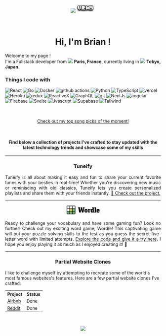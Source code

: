 <p align="center">
<!---
Original repl.it tends to be down
  <a href="https://count.getloli.com/"><img src="https://count.getloli.com/get/@:dcBrian"></a>
-->
  <a href="https://count.getloli.com/"><img src="https://count.chiya.dev/get/@:dcBrian"></a>  <img src="./images/VIEWS.png">
  <br>
  <br>
  <br>

<h1 align="center"> Hi, I'm Brian !
</h1>
<p align='center'>
<p>Welcome to my page ! <Br/>I'm a Fullstack developer from <img src="https://cdn-icons-png.flaticon.com/512/197/197560.png" width="13"/> <b>Paris, France</b>, currently living in <img src="https://cdn-icons-png.flaticon.com/512/197/197604.png" width="13"/> <b>Tokyo, Japan</b>. </p>


<h3>Things I code with</h3>
<div>
  <img alt="React" src="https://img.shields.io/badge/-React-45b8d8?style=flat-square&logo=react&logoColor=white" />
  <img alt="Go" src="https://img.shields.io/badge/-Go-8DD6F9?style=flat-square&logo=go&logoColor=white" /> 
  <img alt="Docker" src="https://img.shields.io/badge/-Docker-46a2f1?style=flat-square&logo=docker&logoColor=white" />
  <img alt="github actions" src="https://img.shields.io/badge/-Github_Actions-2088FF?style=flat-square&logo=github-actions&logoColor=white" />
  <img alt="Python" src="https://img.shields.io/badge/-Python-1a73e8?style=flat-square&logo=python&logoColor=white" />  
  <img alt="TypeScript" src="https://img.shields.io/badge/-TypeScript-007ACC?style=flat-square&logo=typescript&logoColor=white" />
  <img alt="vercel" src="https://img.shields.io/badge/-Vercel-5849BE?style=flat-square&logo=vercel&logoColor=white" />
  <img alt="Heroku" src="https://img.shields.io/badge/-Heroku-430098?style=flat-square&logo=heroku&logoColor=white" />
  <img alt="redux" src="https://img.shields.io/badge/-Redux-764ABC?style=flat-square&logo=redux&logoColor=white" />
  <img alt="ReactiveX" src="https://img.shields.io/badge/-RxJs-B7178C?style=flat-square&logo=reactivex&logoColor=white" />
  <img alt="GraphQL" src="https://img.shields.io/badge/-GraphQL-E10098?style=flat-square&logo=graphql&logoColor=white" />
  <img alt="git" src="https://img.shields.io/badge/-Git-CC6699?style=flat-square&logo=git&logoColor=white" />
  <img alt="NextJs" src="https://img.shields.io/badge/-NextJs-ea2845?style=flat-square&logo=nextdotjs&logoColor=white" />
  <img alt="angular" src="https://img.shields.io/badge/-Angular-DD0031?style=flat-square&logo=angular&logoColor=white" />
  <img alt="Firebase" src="https://img.shields.io/badge/-Firebase-EC4A3F?style=flat-square&logo=firebase&logoColor=white" />
  <img alt="Svelte" src="https://img.shields.io/badge/-Svelte-FB542B?style=flat-square&logo=svelte&logoColor=white" />
  <img alt="Jvascript" src="https://img.shields.io/badge/-Javascript-FFBF00?style=flat-square&logo=javascript&logoColor=white" />
  <img alt="Supabase" src="https://img.shields.io/badge/-Supabase-13aa52?style=flat-square&logo=supabase&logoColor=white" />
  <img alt="Tailwind" src="https://img.shields.io/badge/-Tailwind_CSS-43853d?style=flat-square&logo=tailwindcss&logoColor=white" />
</div>

  <br>
  <br>
  
<p align="center">
  <a href="https://tuneify-dcbrian.vercel.app/list?user=Brian" align="center">
    Check out my top song picks of the moment!
  </a>
</p>

  <br>
  
  <h4 align="center">
Find below a collection of projects I've crafted to stay updated with the latest technology trends and showcase some of my skills
  </h4>

---

<h3 align="center">Tuneify</h3>
  
<p align="justify"> Tuneify is all about making it easy and fun to share your current favorite tunes with your besties in real-time! Whether you're discovering new music or reminiscing with old classics, Tuneify lets you create personalized playlists and share them with your friends instantly. <a href="https://github.com/dcBrian/wordle"> 🎵 Check out the project. </a></p>

---

<p align="center">
  <a href="https://github.com/dcBrian/wordle" align="center">
    <img  src="./images/wordle.svg" width="115px"  />
  </a>
</p>

<p align="justify"> Ready to challenge your vocabulary and have some gaming fun? Look no further! Check out my exciting word game, Wordle! This captivating game will put your puzzle-solving skills to the test as you guess the secret five-letter word with limited attempts. <a href="https://github.com/dcBrian/wordle">Explore the code and give it a try here</a>. I hope you enjoy playing it as much as I enjoyed creating it! 🌟 </p>

---

<h3 align="center">Partial Website Clones</h3>

I like to challenge myself by attempting to recreate some of the world's most famous websites's features. Here are a few partial website clones I've crafted:

  <table align="center"> 
    <tr>
      <th>Project</th>
      <th>Status</th>
    </tr>
    <tr>
      <td><a href="https://github.com/dcBrian/Airbnb">Airbnb</a></td>
      <td>Done</td>
    </tr>
    <tr>
      <td><a href="https://github.com/dcBrian/Reddit">Reddit</a></td>
      <td>Done</td>
    </tr>
  </table>

  <br>

<p align="center">
  
<img src="https://media.giphy.com/media/Vuw9m5wXviFIQ/source.gif" width="280" height="auto" />
</p>


